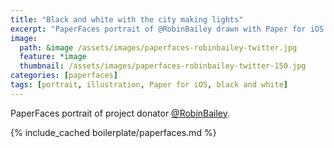 ```yaml
---
title: "Black and white with the city making lights"
excerpt: "PaperFaces portrait of @RobinBailey drawn with Paper for iOS on an iPad."
image: 
  path: &image /assets/images/paperfaces-robinbailey-twitter.jpg 
  feature: *image
  thumbnail: /assets/images/paperfaces-robinbailey-twitter-150.jpg
categories: [paperfaces]
tags: [portrait, illustration, Paper for iOS, black and white]
---
```


PaperFaces portrait of project donator [@RobinBailey](https://twitter.com/RobinBailey).

{% include_cached boilerplate/paperfaces.md %}
